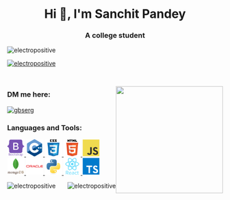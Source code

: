 <h1 align="center">
    Hi 👋, I'm Sanchit Pandey
</h1>
<h3 align="center">
    A college student
</h3>


<!-- profile views -->

<p align="left">
  <img
    src="https://komarev.com/ghpvc/?username=electropositive&label=Profile%20views&color=0e75b6&style=flat"
    alt="electropositive"
  />
</p>


<!-- tropies collection -->

<p align="left">
  <a href="https://github.com/ryo-ma/github-profile-trophy"
    ><img
      src="https://github-profile-trophy.vercel.app/?username=electropositive&theme=onedark"
      alt="electropositive"
  /></a>
</p>

<p align="left">
  <a href="https://twitter.com/" target="blank"
    ><img
      src="https://img.shields.io/twitter/follow/?logo=twitter&style=for-the-badge"
      alt=""
  /></a>
</p>


<p><img align="right"
 src="https://cdn.discordapp.com/attachments/917740159456391218/917743481496145920/coding_function_github.gif"
  width="250"
  height="250" />
</p>

<!-- Connect with me -->

<h3 align="left">DM me here:</h3>
<p align="left">
  <a href="https://www.youtube.com/watch?v=iik25wqIuFo" target="blank"
    ><img
      align="center"
      src="https://raw.githubusercontent.com/rahuldkjain/github-profile-readme-generator/master/src/images/icons/Social/discord.svg"
      alt="gbserg"
      height="40"
      width="50"
  /></a>
</p>



<!-- languages so far -->

<h3 align="left">Languages and Tools:</h3>
<p align="left"> <a href="https://getbootstrap.com" target="_blank" rel="noreferrer"> <img src="https://raw.githubusercontent.com/devicons/devicon/master/icons/bootstrap/bootstrap-plain-wordmark.svg" alt="bootstrap" width="40" height="40"/> </a> <a href="https://www.w3schools.com/cpp/" target="_blank" rel="noreferrer"> <img src="https://raw.githubusercontent.com/devicons/devicon/master/icons/cplusplus/cplusplus-original.svg" alt="cplusplus" width="40" height="40"/> </a> <a href="https://www.w3schools.com/css/" target="_blank" rel="noreferrer"> <img src="https://raw.githubusercontent.com/devicons/devicon/master/icons/css3/css3-original-wordmark.svg" alt="css3" width="40" height="40"/> </a> <a href="https://www.w3.org/html/" target="_blank" rel="noreferrer"> <img src="https://raw.githubusercontent.com/devicons/devicon/master/icons/html5/html5-original-wordmark.svg" alt="html5" width="40" height="40"/> </a> <a href="https://developer.mozilla.org/en-US/docs/Web/JavaScript" target="_blank" rel="noreferrer"> <img src="https://raw.githubusercontent.com/devicons/devicon/master/icons/javascript/javascript-original.svg" alt="javascript" width="40" height="40"/> </a> <a href="https://www.mongodb.com/" target="_blank" rel="noreferrer"> <img src="https://raw.githubusercontent.com/devicons/devicon/master/icons/mongodb/mongodb-original-wordmark.svg" alt="mongodb" width="40" height="40"/> </a> <a href="https://www.oracle.com/" target="_blank" rel="noreferrer"> <img src="https://raw.githubusercontent.com/devicons/devicon/master/icons/oracle/oracle-original.svg" alt="oracle" width="40" height="40"/> </a> <a href="https://www.python.org" target="_blank" rel="noreferrer"> <img src="https://raw.githubusercontent.com/devicons/devicon/master/icons/python/python-original.svg" alt="python" width="40" height="40"/> </a> <a href="https://reactjs.org/" target="_blank" rel="noreferrer"> <img src="https://raw.githubusercontent.com/devicons/devicon/master/icons/react/react-original-wordmark.svg" alt="react" width="40" height="40"/> </a> <a href="https://www.typescriptlang.org/" target="_blank" rel="noreferrer"> <img src="https://raw.githubusercontent.com/devicons/devicon/master/icons/typescript/typescript-original.svg" alt="typescript" width="40" height="40"/> </a> </p>



<!-- total comits, stars and others -->

<p>
  <img
    align="left"
    src="https://github-readme-stats.vercel.app/api?username=electropositive&show_icons=true&theme=radical"
    alt="electropositive"
  />
</p>


<!-- percentage languages used -->
<p>
  &nbsp;<img
    align="right"
    src="https://github-readme-stats.vercel.app/api/top-langs/?username=electropositive&hide=php&theme=tokyonight"
    alt="electropositive"
  />
</p>

